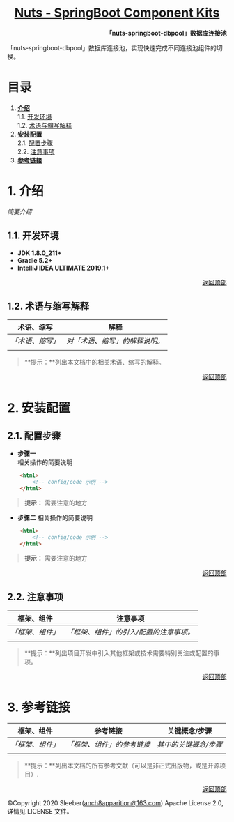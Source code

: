 <h1 align="center"><a href="README.md">Nuts - SpringBoot Component Kits</a></h1>  

**<p align="right">「nuts-springboot-dbpool」数据库连接池</p>**
「nuts-springboot-dbpool」数据库连接池，实现快速完成不同连接池组件的切换。   
# <a id="nav">目录</a>

1. **[介绍](#info)**  
    1.1. [开发环境](#dev)  
    1.2. [术语与缩写解释](#word)
2. **[安装配置](#config)**  
    2.1. [配置步骤](#step)  
    2.2. [注意事项](#focus) 
3. **[参考链接](#ref)** 

# <a id="info">1. 介绍</a>
*简要介绍*    

## <a id="dev">1.1. 开发环境</a>  
- **JDK 1.8.0_211+**
- **Gradle 5.2+**
- **IntelliJ IDEA ULTIMATE 2019.1+**

<p align="right"><a href="#">返回顶部</a></p>  

## <a id="word">1.2. 术语与缩写解释</a>  
| 术语、缩写 | 解释 |
| --- | --- |
| *「术语、缩写」* | *对「术语、缩写」的解释说明。* |
| | |
> **提示：**列出本文档中的相关术语、缩写的解释。

<p align="right"><a href="#">返回顶部</a></p>  

# <a id="config">2. 安装配置</a>
## <a id="step">2.1. 配置步骤</a>  

+ **步骤一**  
    相关操作的简要说明
```html
    <html>
        <!-- config/code 示例 -->
    </html>
```  
> **提示：** 需要注意的地方  

+ **步骤二** 
    相关操作的简要说明
```html
    <html>
        <!-- config/code 示例 -->
    </html>
```  
> **提示：** 需要注意的地方  


<p align="right"><a href="#">返回顶部</a></p>  

## <a id="focus">2.2. 注意事项</a>
| 框架、组件 | 注意事项 |
| --- | --- |
| *「框架、组件」* | *「框架、组件」的引入/配置的注意事项。* |
| | |

> **提示：**列出项目开发中引入其他框架或技术需要特别关注或配置的事项。

<p align="right"><a href="#">返回顶部</a></p>  

# <a id="ref">3. 参考链接</a>  
| 框架、组件 | 参考链接 | 关键概念/步骤 |
| --- | --- | --- |
| *「框架、组件」* | *「框架、组件」的参考链接* |  *其中的关键概念/步骤* |
| | | |

> **提示：**列出本文档的所有参考文献（可以是非正式出版物，或是开源项目）.  

<p align="right"><a href="#">返回顶部</a></p>  

&copy;Copyright 2020 Sleeber(anch8apparition@163.com) Apache License 2.0, 详情见 LICENSE 文件。

